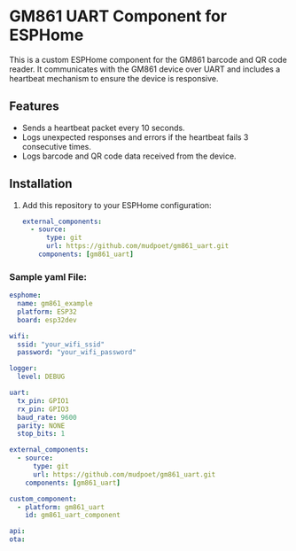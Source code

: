 # GM861 UART Component for ESPHome

This is a custom ESPHome component for the GM861 barcode and QR code reader. It communicates with the GM861 device over UART and includes a heartbeat mechanism to ensure the device is responsive.

## Features
- Sends a heartbeat packet every 10 seconds.
- Logs unexpected responses and errors if the heartbeat fails 3 consecutive times.
- Logs barcode and QR code data received from the device.

## Installation
1. Add this repository to your ESPHome configuration:
   ```yaml
   external_components:
     - source:
         type: git
         url: https://github.com/mudpoet/gm861_uart.git
       components: [gm861_uart]
### Sample yaml File:
   ```yaml
   esphome:
     name: gm861_example
     platform: ESP32
     board: esp32dev
   
   wifi:
     ssid: "your_wifi_ssid"
     password: "your_wifi_password"
   
   logger:
     level: DEBUG
   
   uart:
     tx_pin: GPIO1
     rx_pin: GPIO3
     baud_rate: 9600
     parity: NONE
     stop_bits: 1
   
   external_components:
     - source:
         type: git
         url: https://github.com/mudpoet/gm861_uart.git
       components: [gm861_uart]
   
   custom_component:
     - platform: gm861_uart
       id: gm861_uart_component
   
   api:
   ota:
